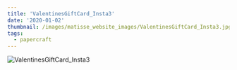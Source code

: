 ```yaml
---
title: 'ValentinesGiftCard_Insta3'
date: '2020-01-02'
thumbnail: /images/matisse_website_images/ValentinesGiftCard_Insta3.jpg
tags:
  - papercraft
---
```


![ValentinesGiftCard_Insta3](/images/matisse_website_images/ValentinesGiftCard_Insta3.jpg)
